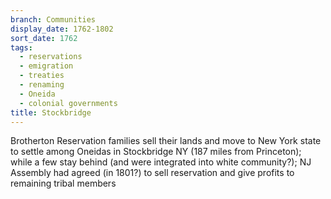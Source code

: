 ```yaml
---
branch: Communities
display_date: 1762-1802
sort_date: 1762
tags:
  - reservations
  - emigration
  - treaties
  - renaming
  - Oneida
  - colonial governments
title: Stockbridge
---
```


Brotherton Reservation families sell their lands and move to New York state to settle among Oneidas in Stockbridge NY (187 miles from Princeton); while a few stay behind (and were integrated into white community?); NJ Assembly had agreed (in 1801?) to sell reservation and give profits to remaining tribal members
